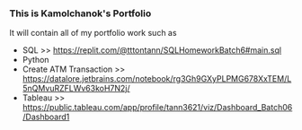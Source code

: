 ### This is Kamolchanok's Portfolio ###

It will contain all of my portfolio work such as
+ SQL  >> https://replit.com/@tttontann/SQLHomeworkBatch6#main.sql
+ Python 
+    Create ATM Transaction >> https://datalore.jetbrains.com/notebook/rg3Gh9GXyPLPMG678XxTEM/L5nQMvuRZFLWv63koH7N2j/
+ Tableau >> https://public.tableau.com/app/profile/tann3621/viz/Dashboard_Batch06/Dashboard1
